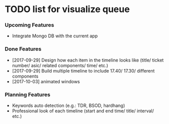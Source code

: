 # TODO list for visualize queue


### Upcoming Features
  - Integrate Mongo DB with the current app




### Done Features

  - [2017-09-29]  Design how each item in the timeline looks like (title/ ticket number/ asic/ related components/ time/ etc.)
  - [2017-09-29]  Build multiple timeline to include 17.40/ 17.30/ different components
  - [2017-10-03]  animated windows


### Planning Features
  - Keywords auto detection (e.g.: TDR, BSOD, hardhang)
  - Professional look of each timeline (start and end time/ title/ interval/ etc.)
